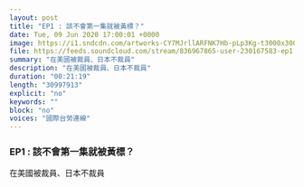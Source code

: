```yaml
---
layout: post
title: "EP1 : 該不會第一集就被黃標？"
date: Tue, 09 Jun 2020 17:00:01 +0000
image: https://i1.sndcdn.com/artworks-CY7MJrllARFNK7Hb-pLp3Kg-t3000x3000.jpg
file: https://feeds.soundcloud.com/stream/836967865-user-230167583-ep1.mp3
summary: "在美國被裁員、日本不裁員"
description: "在美國被裁員、日本不裁員"
duration: "00:21:19"
length: "30997913"
explicit: "no"
keywords: ""
block: "no"
voices: "國際台勞連線"
---
```


### EP1 : 該不會第一集就被黃標？

在美國被裁員、日本不裁員
